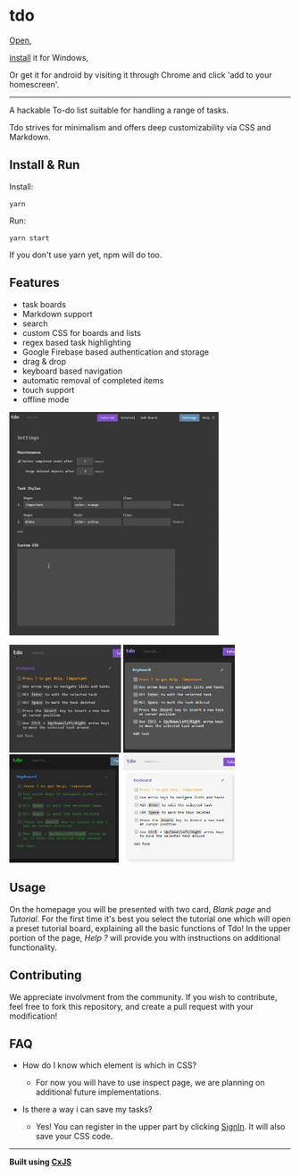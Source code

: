 # tdo

[Open](https://tdo.cxjs.io),

[install](https://github.com/codaxy/tdo/releases/tag/1.0.0) it for Windows,

Or get it for android by visiting it through Chrome and click 'add to your homescreen'.

---

A hackable To-do list suitable for handling a range of tasks.

Tdo strives for minimalism and offers deep customizability via CSS and Markdown. 


## Install & Run

Install:
```
yarn
```    
Run:
```
yarn start    
```

If you don't use yarn yet, npm will do too.


## Features

- task boards
- Markdown support
- search
- custom CSS for boards and lists
- regex based task highlighting
- Google Firebase based authentication and storage
- drag & drop
- keyboard based navigation
- automatic removal of completed items
- touch support
- offline mode


<img src="/assets/example-sped_up_2x.gif" title="Example" height="400" />

<img src="/assets/original-cropped.jpg" title="Default look" width="200" /> <img src="assets/tdo-contrast-card_view-cropped.png" title="Contrast look" width="200" /> <img src="/assets/tdo-hacker-cropped.png" title="Matrix look" width="200" /> <img src="/assets/tdo-light-card_view-cropped.png" title="Light look" width="200" />



## Usage

On the homepage you will be presented with two card, *Blank page* and *Tutorial*. For the first time it's best you select the tutorial one which will open a preset tutorial board, explaining all the basic functions of Tdo! In the upper portion of the page, *Help ?* will provide you with instructions on additional functionality.


## Contributing

We appreciate involvment from the community.
If you wish to contribute, feel free to fork this repository, and create a pull request with your modification!


## FAQ

- How do I know which element is which in CSS?
    - For now you will have to use inspect page, we are planning on additional future implementations.

- Is there a way i can save my tasks?
    - Yes! You can register in the upper part by clicking [SignIn](https://tdo.cxjs.io/signIn). It will also save your CSS code.



---


**Built using [CxJS](https://cxjs.io)**

